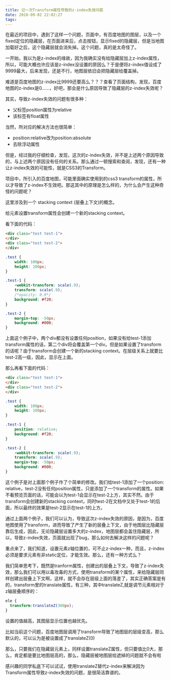 ```yaml
---
title: 记一次Transform属性导致的z-index失效问题
date: 2018-09-02 22:02:27
tags:
---
```




在最近的项目中，遇到了这样一个问题，页面中，有百度地图的图层，以及一个fixed定位的隐藏层，在页面进来后，点击按钮，显示fixed的隐藏层，但是当地图加载好之后，这个隐藏层就会消失掉。这个问题，真的是太奇怪了。

一开始，我以为是z-index的缘故，因为我确实没有给隐藏层加上z-index属性，所以，可能大概也许应该是z-index没设置的原因么？于是便将z-index值设成了9999最大，后来发现，还是不行，地图层依旧会把隐藏层给覆盖掉。

难道是百度地图的z-index比9999还要高么？？？查看了页面结构，发现，百度地图的z-index是0......，好吧，那会是什么原因导致了隐藏层的z-index失效呢？

其实，导致z-index失效的问题有很多种：

* 父标签position属性为relative
* 该标签有float属性

当然，所对应的解决方法也很简单：

* position:relative改为position:absolute
* 去除浮动属性

但是，经过我的仔细检查，发现，这次的z-index失效，并不是上述两个原因导致的，与上述两个原因没有任何的关系。那么通过一顿搜索和查阅，发现，还有一种让z-index失效的可能性，就是CSS3的Transform。

项目中，所引入的百度地图，可能里面确实使用到的css3 transform的属性，所以才导致了z-index不生效吧。那这其中的原理是怎么样的，为什么会产生这种奇怪的问题呢？

这里涉及到一个 stacking context (层叠上下文)的概念。

给元素设置transform属性会创建一个新的stacking context。

看下面的代码：

```html
<div class="test test-1">
</div>
<div class="test test-2">
</div>
```

```css
.test {
    width: 100px;
    height: 100px;
}

.test-1 {
    -webkit-transform: scale(.9);
    transform: scale(.9);
    /*opacity: 0.9*/
    background: #f20;
}

.test-2 {
    margin-top: -50px;
    background: #000;
}
```

上面这个例子中，两个div都没有设置任何position，如果没有给test-1添加transform属性的话，第二个div将会覆盖第一个div。但是如果设置了transform的话呢？由于transform会创建一个新的stacking context。在层级关系上就要比test-2高一级，因此，显示在上面。

那么再看下面的代码：
```html
<div class="test test-1">
</div>
<div class="test test-2">
</div>
```

```css
.test {
    width: 100px;
    height: 100px;
}

.test-1 {
    position: relative;
    background: #f20;
}

.test-2 {
    -webkit-transform: scale(.9);
    transform: scale(.9);
    margin-top: -50px;
    background: #000;
}
```

这个例子是对上面那个例子作了个简单的修改。我们给test-1添加了一个position: relative，test-2没有任何position属性，只是添加了一个transform的属性。如果不看预览页面的话，可能会以为test-1会显示在test-2上方，其实不然。由于transform会创建新的stacking context，同时test-2在文档中又处于test-1的后面，所以最终的效果是test-2显示在test-1的上方。

通过上面两个例子，我们可以认为，导致这次z-index失效的原因，是因为，百度地图使用了transform，进而导致了产生了新的层叠上下文，由于地图层比隐藏层靠后生成，因此，无论隐藏层设置多大的z-index，地图层都会盖住隐藏层，所以，导致z-index失效，页面就出现了bug，那么如何去解决这样的问题呢？

重点来了，我们知道，设置元素z轴位置的，可不止z-index一种，而且，z-index必须是要求元素有非static定位，才能生效。那么，还有一种方式么？

我们简单思考下，既然是tranform属性，创建出的层叠上下文，导致了z-index失效，那么我们可以用以毒攻毒的方式，使用transform的某个属性，来给隐藏层同样创建出层叠上下文啊，这样，就不会存在层级上面的落差了，其实正确答案是有的，transform里的translate属性，有三种，其中translateZ,就是调节元素相对于z轴层叠顺序的：

```css
ele {
  transform:translateZ(300px);
}

```

设置的值越高，其图层显示位置也越优先。

比如当前这个问题，百度地图层调用了transform导致了地图层的层级变高，那么默认的，可以认为是被设置成了translateZ(0)

那么，只要我们在隐藏层元素上，同样设置translateZ属性，但只要值比0大，那么，肯定都是要比地图层高的，那么，隐藏层被地图层给遮掉的问题就不会有啦

感兴趣的同学私底下可以试试，使用translateZ替代z-index来解决因为Transform属性导致z-index失效的问题，是很简洁靠谱的。
